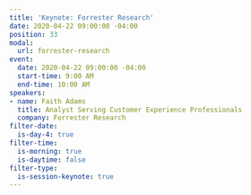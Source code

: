 ```yaml
---
title: 'Keynote: Forrester Research'
date: 2020-04-22 09:00:00 -04:00
position: 33
modal:
  url: forrester-research
event:
  date: 2020-04-22 09:00:00 -04:00
  start-time: 9:00 AM
  end-time: 10:00 AM
speakers:
- name: Faith Adams
  title: Analyst Serving Customer Experience Professionals
  company: Forrester Research
filter-date:
  is-day-4: true
filter-time:
  is-morning: true
  is-daytime: false
filter-type:
  is-session-keynote: true
---
```



